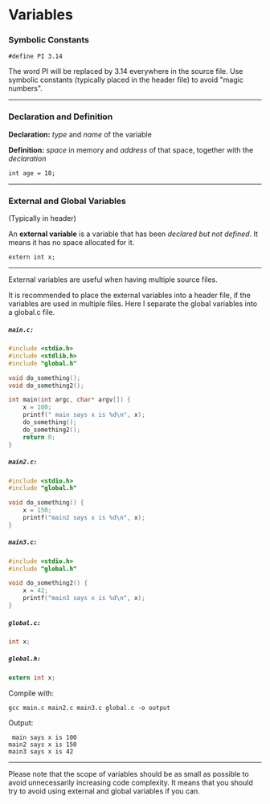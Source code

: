 # Variables

### Symbolic Constants

```
#define PI 3.14
```
The word PI will be replaced by 3.14 everywhere in the source file. Use symbolic constants (typically placed in the header file) to avoid "magic numbers".

---
### Declaration and Definition

**Declaration:** *type* and *name* of the variable

**Definition:** *space* in memory and *address* of that space, together with the *declaration*

```
int age = 18;
```

---
### External and Global Variables
(Typically in header)

An **external variable** is a variable that has been *declared but not defined*. It means it has no space allocated for it.
```
extern int x;
```

---
External variables are useful when having multiple source files.

It is recommended to place the external variables into a header file, if the variables are used in multiple files. Here I separate the global variables into a global.c file.

<h5 a><strong><code>main.c:</code></strong></h5>

```c
#include <stdio.h>
#include <stdlib.h>
#include "global.h"

void do_something();
void do_something2();

int main(int argc, char* argv[]) {
    x = 100;
    printf(" main says x is %d\n", x);
    do_something();
    do_something2();
    return 0;
}
```

<h5 a><strong><code>main2.c:</code></strong></h5>

```c
#include <stdio.h>
#include "global.h"

void do_something() {
    x = 150;
    printf("main2 says x is %d\n", x);
}
```

<h5 a><strong><code>main3.c:</code></strong></h5>

```c
#include <stdio.h>
#include "global.h"

void do_something2() {
    x = 42;
    printf("main3 says x is %d\n", x);
}
```

<h5 a><strong><code>global.c:</code></strong></h5>

```c
int x;
```
</blockquote>

<h5 a><strong><code>global.h:</code></strong></h5>

```c
extern int x;
```

Compile with:
```
gcc main.c main2.c main3.c global.c -o output
```

Output:
```
 main says x is 100
main2 says x is 150
main3 says x is 42
```

---

Please note that the scope of variables should be as small as possible to avoid unnecessarily increasing code complexity. It means that you should try to avoid using external and global variables if you can.